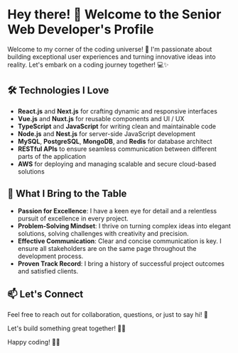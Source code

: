 # Hey there! 👋 Welcome to the Senior Web Developer's Profile

Welcome to my corner of the coding universe! 🚀 I'm passionate about building exceptional user experiences and turning innovative ideas into reality. Let's embark on a coding journey together! 💻✨


## 🛠️ Technologies I Love

- **React.js** and **Next.js** for crafting dynamic and responsive interfaces
- **Vue.js** and **Nuxt.js** for reusable components and UI / UX
- **TypeScript** and **JavaScript** for writing clean and maintainable code
- **Node.js** and **Nest.js** for server-side JavaScript development
- **MySQL**, **PostgreSQL**, **MongoDB**, and **Redis** for database architect
- **RESTful APIs** to ensure seamless communication between different parts of the application
- **AWS** for deploying and managing scalable and secure cloud-based solutions


## 🚀 What I Bring to the Table

- **Passion for Excellence**: I have a keen eye for detail and a relentless pursuit of excellence in every project.
- **Problem-Solving Mindset**: I thrive on turning complex ideas into elegant solutions, solving challenges with creativity and precision.
- **Effective Communication**: Clear and concise communication is key. I ensure all stakeholders are on the same page throughout the development process.
- **Proven Track Record**: I bring a history of successful project outcomes and satisfied clients.


## 📫 Let's Connect

Feel free to reach out for collaboration, questions, or just to say hi! 🤝

Let's build something great together! 🚧🌟

Happy coding! 🚀✨

<!---
usphantomlancer/usphantomlancer is a ✨ special ✨ repository because its `README.md` (this file) appears on your GitHub profile.
You can click the Preview link to take a look at your changes.
--->
